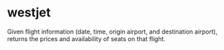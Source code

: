 # westjet
Given flight information (date, time, origin airport, and destination airport), returns the prices and availability of seats on that flight.
